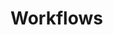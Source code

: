 # Workflows


<!-- .slide: data-background="img/idp-problem-intent.jpeg" data-background-size="contain" data-background-color="black" -->


<!-- .slide: data-background="img/idp-solution-workflows.jpeg" data-background-size="contain" data-background-color="black" -->
